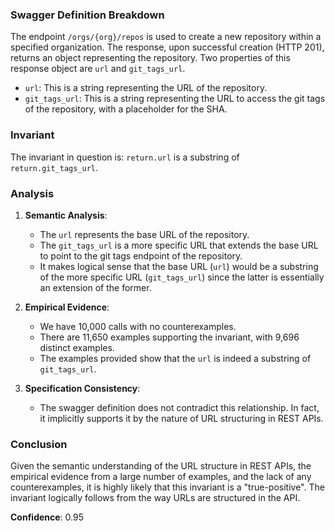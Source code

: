 ### Swagger Definition Breakdown
The endpoint `/orgs/{org}/repos` is used to create a new repository within a specified organization. The response, upon successful creation (HTTP 201), returns an object representing the repository. Two properties of this response object are `url` and `git_tags_url`.

- `url`: This is a string representing the URL of the repository.
- `git_tags_url`: This is a string representing the URL to access the git tags of the repository, with a placeholder for the SHA.

### Invariant
The invariant in question is: `return.url` is a substring of `return.git_tags_url`.

### Analysis
1. **Semantic Analysis**: 
   - The `url` represents the base URL of the repository.
   - The `git_tags_url` is a more specific URL that extends the base URL to point to the git tags endpoint of the repository.
   - It makes logical sense that the base URL (`url`) would be a substring of the more specific URL (`git_tags_url`) since the latter is essentially an extension of the former.

2. **Empirical Evidence**:
   - We have 10,000 calls with no counterexamples.
   - There are 11,650 examples supporting the invariant, with 9,696 distinct examples.
   - The examples provided show that the `url` is indeed a substring of `git_tags_url`.

3. **Specification Consistency**:
   - The swagger definition does not contradict this relationship. In fact, it implicitly supports it by the nature of URL structuring in REST APIs.

### Conclusion
Given the semantic understanding of the URL structure in REST APIs, the empirical evidence from a large number of examples, and the lack of any counterexamples, it is highly likely that this invariant is a "true-positive". The invariant logically follows from the way URLs are structured in the API.

**Confidence**: 0.95
